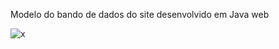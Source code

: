 Modelo do bando de dados do site desenvolvido em Java web

![x](https://github.com/user-attachments/assets/9307172d-fc42-4aa3-9c30-9a04a756dd18)
